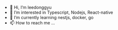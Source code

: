 - 👋 Hi, I’m leedonggyu
- 👀 I’m interested in Typescript, Nodejs, React-native
- 🌱 I’m currently learning nestjs, docker, go
- 📫 How to reach me ... 

<!---
zkfmapf123/zkfmapf123 is a ✨ special ✨ repository because its `README.md` (this file) appears on your GitHub profile.
You can click the Preview link to take a look at your changes.
--->
